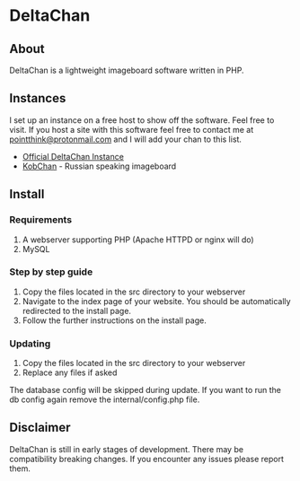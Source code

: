# DeltaChan
## About
DeltaChan is a lightweight imageboard software written in PHP.

## Instances
I set up an instance on a free host to show off the software. Feel free to visit. If you host a site with this software feel free to contact me at pointthink@protonmail.com and I will add your chan to this list.
- [Official DeltaChan Instance](http://deltachan.atwebpages.com)
- [KobChan](http://kobchan.run.place) - Russian speaking imageboard

## Install
### Requirements
1. A webserver supporting PHP (Apache HTTPD or nginx will do)
2. MySQL

### Step by step guide
1. Copy the files located in the src directory to your webserver
2. Navigate to the index page of your website. You should be automatically redirected to the install page.
3. Follow the further instructions on the install page.

### Updating
1. Copy the files located in the src directory to your webserver
2. Replace any files if asked

The database config will be skipped during update.
If you want to run the db config again remove the internal/config.php file.

## Disclaimer
DeltaChan is still in early stages of development. There may be compatibility breaking changes. If you encounter any issues please report them.
